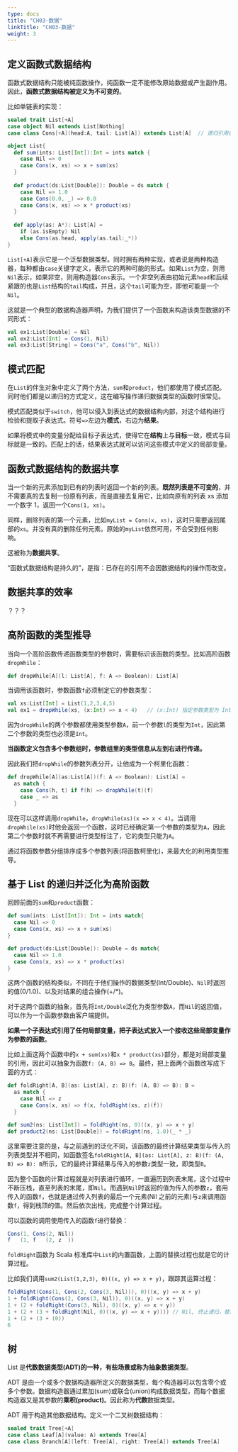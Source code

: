 ```yaml
---
type: docs
title: "CH03-数据"
linkTitle: "CH03-数据"
weight: 3
---
```


## 定义函数式数据结构

函数式数据结构只能被纯函数操作，纯函数一定不能修改原始数据或产生副作用。因此，**函数式数据结构被定义为不可变的**。

比如单链表的实现：

```scala
sealed trait List[+A]
case object Nil extends List[Nothing]
case class Cons[+A](head:A, tail: List[A]) extends List[A]	// 递归引用自身类型

object List{
  def sum(ints: List[Int]):Int = ints match {
    case Nil => 0
    case Cons(x, xs) => x + sum(xs)
  }
  
  def product(ds:List[Double]): Double = ds match {
    case Nil => 1.0
    case Cons(0.0, _) => 0.0
    case Cons(x, xs) => x * product(xs)
  }
  
  def apply(as: A*): List[A] = 
    if (as.isEmpty) Nil
    else Cons(as.head, apply(as.tail:_*))
}
```

`List[+A]`表示它是一个泛型数据类型。同时拥有两种实现，或者说是两种构造器，每种都由`case`关键字定义，表示它的两种可能的形式。如果`List`为空，则用`Nil`表示，如果非空，则用构造器`Cons`表示。一个非空列表由初始元素`head`和后续紧跟的也是`List`结构的`tail`构成，并且，这个`tail`可能为空，即他可能是一个`Nil`。

这就是一个典型的数据构造器声明，为我们提供了一个函数来构造该类型数据的不同形式：

```scala
val ex1:List[Double] = Nil
val ex2:List[Int] = Cons(1, Nil)
val ex3:List[String] = Cons("a", Cons("b", Nil))
```

## 模式匹配

在`List`的伴生对象中定义了两个方法，`sum`和`product`，他们都使用了模式匹配。同时他们都是以递归的方式定义，这在编写操作递归数据类型的函数时很常见。

模式匹配类似于`switch`，他可以侵入到表达式的数据结构内部，对这个结构进行检验和提取子表达式。符号`=>`左边为**模式**，右边为**结果**。

如果将模式中的变量分配给目标子表达式，使得它在**结构**上与**目标**一致，模式与目标就是一致的。匹配上的话，结果表达式就可以访问这些模式中定义的局部变量。

## 函数式数据结构的数据共享

当一个新的元素添加到已有的列表时返回一个新的列表。**既然列表是不可变的**，并不需要真的去复制一份原有列表，而是直接去复用它，比如向原有的列表 xs 添加一个数字 1，返回一个`Cons(1, xs)`。

同样，删除列表的第一个元素，比如`myList = Cons(x, xs)`，这时只需要返回尾部的`xs`。并没有真的删除任何元素。原始的`myList`依然可用，不会受到任何影响。

这被称为**数据共享**。

“函数式数据结构是持久的”，是指：已存在的引用不会因数据结构的操作而改变。

## 数据共享的效率

？？？

## 高阶函数的类型推导

当向一个高阶函数传递函数类型的参数时，需要标识该函数的类型。比如高阶函数`dropWhile`：

```scala
def dropWhile[A](l: List[A], f: A => Boolean): List[A]
```

当调用该函数时，参数函数`f`必须制定它的参数类型：

```scala
val xs:List[Int] = List(1,2,3,4,5)
val ex1 = dropWhile(xs, (x:Int) => x < 4)	// (x:Int) 指定参数类型为 Int
```

因为`dropWhile`的两个参数都使用类型参数`A`，前一个参数`l`的类型为`Int`，因此第二个参数的类型也必须是`Int`。

**当函数定义包含多个参数组时，参数组里的类型信息从左到右进行传递。**

因此我们把`dropWhile`的参数列表分开，让他成为一个柯里化函数：

```scala
def dropWhile[A](as:List[A])(f: A => Boolean): List[A] = 
  as match {
    case Cons(h, t) if f(h) => dropWhile(t)(f)
    case _ => as
  }
```

现在可以这样调用`dropWhile`，`dropWhile(xs)(x => x < 4)`。当调用`dropWhile(xs)`时他会返回一个函数，这时已经确定第一个参数的类型为`A`，因此第二个参数时就不再需要进行类型标注了，它的类型只能为`A`。

通过将函数参数分组排序成多个参数列表(将函数柯里化)，来最大化的利用类型推导。

## 基于 List 的递归并泛化为高阶函数

回顾前面的`sum`和`product`函数：

```scala
def sum(ints: List[Int]): Int = ints match{
  case Nil => 0
  case Cons(x, xs) => x + sum(xs)
}

def product(ds:List[Double]): Double = ds match{
  case Nil => 1.0
  case Cons(x, xs) => x * product(xs)
}
```

这两个函数的结构类似，不同在于他们操作的数据类型(Int/Double)、`Nil`时返回的值(0/1.0)、以及对结果的组合操作(+/*)。

对于这两个函数的抽象，首先将`Int/Double`泛化为类型参数`A`，而`Nil`的返回值，可以作为一个函数参数由客户端提供。

**如果一个子表达式引用了任何局部变量，把子表达式放入一个接收这些局部变量作为参数的函数**。

比如上面这两个函数中的`x + sum(xs)`和`x * product(xs)`部分，都是对局部变量的引用，因此可以抽象为函数`f: (A, B) => B`。最终，把上面两个函数改写成下面的方式：

```scala
def foldRight[A, B](as: List[A], z: B)(f: (A, B) => B): B = 
  as match {
    case Nil => z
    case Cons(x, xs) => f(x, foldRight(xs, z)(f))
  }

def sum2(ns: List[Int]) = foldRight(ns, 0)((x, y) => x + y)
def product2(ns: List[Double]) = foldRight(ns, 1.0)(_ * _)
```

这里需要注意的是，与之前遇到的泛化不同，该函数的最终计算结果类型与传入的列表类型并不相同，如函数签名`foldRight[A, B](as: List[A], z: B)(f: (A, B) => B): B`所示，它的最终计算结果与传入的参数`z`类型一致，即类型`B`。

因为整个函数的计算过程就是对列表进行循环，一直遍历到列表末尾，这个过程中不断压栈，直至列表的末尾，即`Nil`。而遇到`Nil`时返回的值为传入的参数`z`，套用传入的函数`f`，也就是通过传入列表的最后一个元素(Nil 之前的元素)与`z`来调用函数`f`，得到栈顶的值。然后依次出栈，完成整个计算过程。

可以函数的调用使用传入的函数`f`进行替换：

```scala
Cons(1, Cons(2, Nil))
f	(1, f   (2, z  ))
```

`foldRight`函数为 Scala 标准库中`List`的内置函数，上面的替换过程也就是它的计算过程。

比如我们调用`sum2(List(1,2,3), 0)((x, y) => x + y)`，跟踪其运算过程：

```scala
foldRight(Cons(1, Cons(2, Cons(3, Nil))), 0)((x, y) => x + y)
1 + foldRight(Cons(2, Cons(3, Nil)), 0)((x, y) => x + y)
1 + (2 + foldRight(Cons(3, Nil), 0)((x, y) => x + y))
1 + (2 + (3 + foldRight(Nil, 0)((x, y) => x + y)))) // Nil, 终止递归，替换为(0 + 0)
1 + (2 + (3 + (0))
6
```

## 树

List 是**代数数据类型(ADT)**的一种，有些场景或称为**抽象数据类型**。

ADT 是由一个或多个数据构造器所定义的数据类型，每个构造器可以包含零个或多个参数。数据构造器通过累加(sum)或联合(union)构成数据类型，而每个数据构造器又是其参数的**乘积(product)**。因此称为**代数**数据类型。

ADT 用于构造其他数据结构。定义一个二叉树数据结构：

```scala
sealed trait Tree[+A]
case class Leaf[A](value: A) extends Tree[A]
case class Branch[A](left: Tree[A], right: Tree[A]) extends Tree[A]
```

